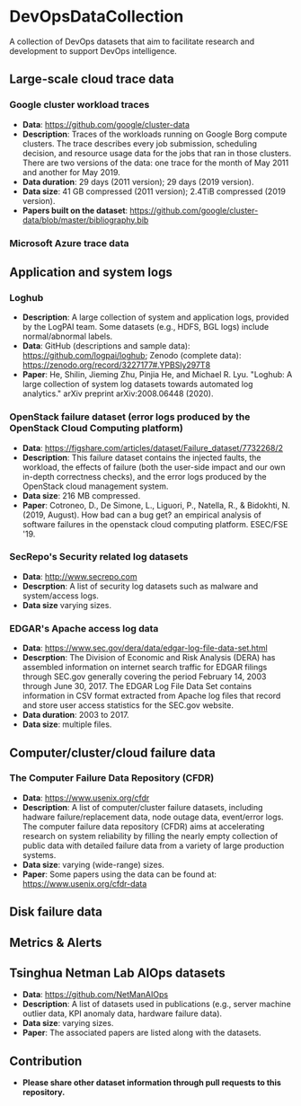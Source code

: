 # DevOpsDataCollection
A collection of DevOps datasets that aim to facilitate research and development to support DevOps intelligence.

## Large-scale cloud trace data
### Google cluster workload traces
- **Data**: https://github.com/google/cluster-data
- **Description**: Traces of the workloads running on Google Borg compute clusters. The trace describes every job submission, scheduling decision, and resource usage data for the jobs that ran in those clusters. There are two versions of the data:  one trace for the month of May 2011 and another for May 2019.
- **Data duration**: 29 days (2011 version); 29 days (2019 version).
- **Data size**: 41 GB compressed (2011 version); 2.4TiB compressed (2019 version).
- **Papers built on the dataset**: https://github.com/google/cluster-data/blob/master/bibliography.bib

### Microsoft Azure trace data

## Application and system logs

### Loghub 
- **Description**: A large collection of system and application logs, provided by the LogPAI team. Some datasets (e.g., HDFS, BGL logs) include normal/abnormal labels.
- **Data**: GitHub (descriptions and sample data): https://github.com/logpai/loghub; Zenodo (complete data): https://zenodo.org/record/3227177#.YPBSly297T8
- **Paper**: He, Shilin, Jieming Zhu, Pinjia He, and Michael R. Lyu. "Loghub: A large collection of system log datasets towards automated log analytics." arXiv preprint arXiv:2008.06448 (2020).

### OpenStack failure dataset (error logs produced by the OpenStack Cloud Computing platform)
- **Data**: https://figshare.com/articles/dataset/Failure_dataset/7732268/2
- **Description**: This failure dataset contains the injected faults, the workload, the effects of failure (both the user-side impact and our own in-depth correctness checks), and the error logs produced by the OpenStack cloud management system.
- **Data size**: 216 MB compressed.
- **Paper**: Cotroneo, D., De Simone, L., Liguori, P., Natella, R., & Bidokhti, N. (2019, August). How bad can a bug get? an empirical analysis of software failures in the openstack cloud computing platform. ESEC/FSE '19.

### SecRepo's Security related log datasets
- **Data**: http://www.secrepo.com
- **Descrption**: A list of security log datasets such as malware and system/access logs.
- **Data size** varying sizes.

### EDGAR's Apache access log data
- **Data**: https://www.sec.gov/dera/data/edgar-log-file-data-set.html
- **Descrption**: The Division of Economic and Risk Analysis (DERA) has assembled information on internet search traffic for EDGAR filings through SEC.gov generally covering the period February 14, 2003 through June 30, 2017. The EDGAR Log File Data Set contains information in CSV format extracted from Apache log files that record and store user access statistics for the SEC.gov website.
- **Data duration**: 2003 to 2017.
- **Data size**: multiple files.

## Computer/cluster/cloud failure data
### The Computer Failure Data Repository (CFDR)
- **Data**: https://www.usenix.org/cfdr
- **Description**: A list of computer/cluster failure datasets, including hadware failure/replacement data, node outage data, event/error logs. The computer failure data repository (CFDR) aims at accelerating research on system reliability by filling the nearly empty collection of public data with detailed failure data from a variety of large production systems.
- **Data size**: varying (wide-range) sizes.
- **Paper**: Some papers using the data can be found at: https://www.usenix.org/cfdr-data

## Disk failure data

## Metrics & Alerts

## Tsinghua Netman Lab AIOps datasets
- **Data**: https://github.com/NetManAIOps
- **Description**: A list of datasets used in publications (e.g., server machine outlier data, KPI anomaly data, hardware failure data).
- **Data size**: varying sizes.
- **Paper**: The associated papers are listed along with the datasets.

## Contribution
- **Please share other dataset information through pull requests to this repository.**

